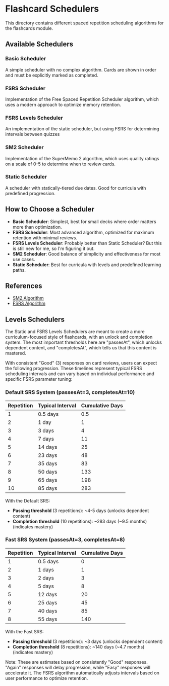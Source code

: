 # Flashcard Schedulers

This directory contains different spaced repetition scheduling algorithms for the flashcards module.

## Available Schedulers

### Basic Scheduler

A simple scheduler with no complex algorithm. Cards are shown in order and must be explicitly marked as completed.

### FSRS Scheduler

Implementation of the Free Spaced Repetition Scheduler algorithm, which uses a modern approach to optimize memory retention.

### FSRS Levels Scheduler

An implementation of the static scheduler, but using FSRS for determining intervals between quizzes

### SM2 Scheduler

Implementation of the SuperMemo 2 algorithm, which uses quality ratings on a scale of 0-5 to determine when to review cards.

### Static Scheduler

A scheduler with statically-tiered due dates. Good for curricula with predefined progression.

## How to Choose a Scheduler

- **Basic Scheduler**: Simplest, best for small decks where order matters more than optimization.
- **FSRS Scheduler**: Most advanced algorithm, optimized for maximum retention with minimal reviews.
- **FSRS Levels Scheduler**: Probably better than Static Scheduler? But this is still new for me, so I'm figuring it out.
- **SM2 Scheduler**: Good balance of simplicity and effectiveness for most use cases.
- **Static Scheduler**: Best for curricula with levels and predefined learning paths.

## References

- [SM2 Algorithm](https://super-memory.com/english/ol/sm2.htm)
- [FSRS Algorithm](https://github.com/open-spaced-repetition/free-spaced-repetition-scheduler)

## Levels Schedulers

The Static and FSRS Levels Schedulers are meant to create a more curriculum-focused style of flashcards, with an unlock and completion system. The most important thresholds here are "passesAt", which unlocks dependent content, and "completesAt", which tells us that this content is mastered.

With consistent "Good" (3) responses on card reviews, users can expect the following progression. These timelines represent typical FSRS scheduling intervals and can vary based on individual performance and specific FSRS parameter tuning:

### Default SRS System (passesAt=3, completesAt=10)

| Repetition | Typical Interval | Cumulative Days |
| ---------- | ---------------- | --------------- |
| 1          | 0.5 days         | 0.5             |
| 2          | 1 day            | 1               |
| 3          | 3 days           | 4               |
| 4          | 7 days           | 11              |
| 5          | 14 days          | 25              |
| 6          | 23 days          | 48              |
| 7          | 35 days          | 83              |
| 8          | 50 days          | 133             |
| 9          | 65 days          | 198             |
| 10         | 85 days          | 283             |

With the Default SRS:

- **Passing threshold** (3 repetitions): ~4-5 days (unlocks dependent content)
- **Completion threshold** (10 repetitions): ~283 days (~9.5 months) (indicates mastery)

### Fast SRS System (passesAt=3, completesAt=8)

| Repetition | Typical Interval | Cumulative Days |
| ---------- | ---------------- | --------------- |
| 1          | 0.5 days         | 0               |
| 2          | 1 days           | 1               |
| 3          | 2 days           | 3               |
| 4          | 5 days           | 8               |
| 5          | 12 days          | 20              |
| 6          | 25 days          | 45              |
| 7          | 40 days          | 85              |
| 8          | 55 days          | 140             |

With the Fast SRS:

- **Passing threshold** (3 repetitions): ~3 days (unlocks dependent content)
- **Completion threshold** (8 repetitions): ~140 days (~4.7 months) (indicates mastery)

Note: These are estimates based on consistently "Good" responses. "Again" responses will delay progression, while "Easy" responses will accelerate it. The FSRS algorithm automatically adjusts intervals based on user performance to optimize retention.
